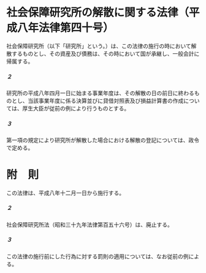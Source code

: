 # 社会保障研究所の解散に関する法律（平成八年法律第四十号）
社会保障研究所（以下「研究所」という。）は、この法律の施行の時において解散するものとし、その資産及び債務は、その時において国が承継し、一般会計に帰属する。
##### ２
研究所の平成八年四月一日に始まる事業年度は、その解散の日の前日に終わるものとし、当該事業年度に係る決算並びに貸借対照表及び損益計算書の作成については、厚生大臣が従前の例により行うものとする。
##### ３
第一項の規定により研究所が解散した場合における解散の登記については、政令で定める。
# 附　則
この法律は、平成八年十二月一日から施行する。
##### ２
社会保障研究所法（昭和三十九年法律第百五十六号）は、廃止する。
##### ３
この法律の施行前にした行為に対する罰則の適用については、なお従前の例による。
